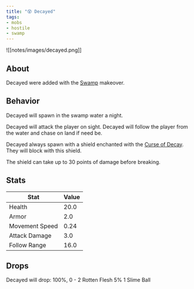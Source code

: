 ```yaml
---
title: "😵 Decayed"
tags:
- mobs
- hostile
- swamp
---
```


![[notes/images/decayed.png]]
## About

Decayed were added with the [Swamp](notes/makeover/swamp) makeover.

## Behavior
Decayed will spawn in the swamp water a night.

Decayed will attack the player on sight. Decayed will follow the player from the water and chase on land if need be.

Decayed always spawn with a shield enchanted with the [Curse of Decay](notes/mechanic/curse_enchanting). They will block with this shield. 

The shield can take up to 30 points of damage before breaking. 

## Stats
| Stat | Value |
| ---- | ------ |
| Health | 20.0 |
| Armor | 2.0 |
| Movement Speed | 0.24 | 
| Attack Damage | 3.0 |
| Follow Range | 16.0 |

## Drops

Decayed will drop:
100%, 0 - 2 Rotten Flesh
5% 1 Slime Ball